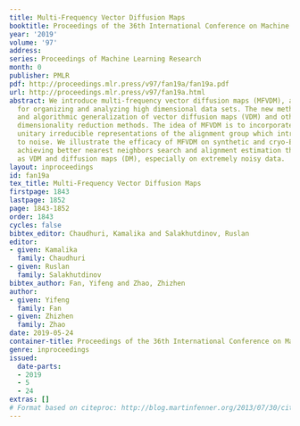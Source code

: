 ```yaml
---
title: Multi-Frequency Vector Diffusion Maps
booktitle: Proceedings of the 36th International Conference on Machine Learning
year: '2019'
volume: '97'
address: 
series: Proceedings of Machine Learning Research
month: 0
publisher: PMLR
pdf: http://proceedings.mlr.press/v97/fan19a/fan19a.pdf
url: http://proceedings.mlr.press/v97/fan19a.html
abstract: We introduce multi-frequency vector diffusion maps (MFVDM), a new framework
  for organizing and analyzing high dimensional data sets. The new method is a mathematical
  and algorithmic generalization of vector diffusion maps (VDM) and other non-linear
  dimensionality reduction methods. The idea of MFVDM is to incorporates multiple
  unitary irreducible representations of the alignment group which introduces robustness
  to noise. We illustrate the efficacy of MFVDM on synthetic and cryo-EM image datasets,
  achieving better nearest neighbors search and alignment estimation than other baselines
  as VDM and diffusion maps (DM), especially on extremely noisy data.
layout: inproceedings
id: fan19a
tex_title: Multi-Frequency Vector Diffusion Maps
firstpage: 1843
lastpage: 1852
page: 1843-1852
order: 1843
cycles: false
bibtex_editor: Chaudhuri, Kamalika and Salakhutdinov, Ruslan
editor:
- given: Kamalika
  family: Chaudhuri
- given: Ruslan
  family: Salakhutdinov
bibtex_author: Fan, Yifeng and Zhao, Zhizhen
author:
- given: Yifeng
  family: Fan
- given: Zhizhen
  family: Zhao
date: 2019-05-24
container-title: Proceedings of the 36th International Conference on Machine Learning
genre: inproceedings
issued:
  date-parts:
  - 2019
  - 5
  - 24
extras: []
# Format based on citeproc: http://blog.martinfenner.org/2013/07/30/citeproc-yaml-for-bibliographies/
---
```

